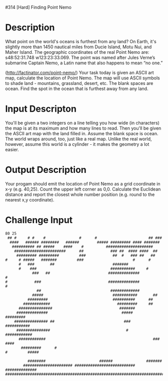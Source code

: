 #314 [Hard] Finding Point Nemo

# Description
What point on the world's oceans is furthest from any land? On Earth, it's slightly more than 1450 nautical miles from Ducie Island, Motu Nui, and Maher Island. The geographic coordinates of the real Point Nemo are: s48:52:31.748 w123:23:33.069. The point was named after Jules Verne’s submarine Captain Nemo, a Latin name that also happens to mean “no one.” 

(http://factinator.com/point-nemo/)
Your task today is given an ASCII art map, calculate the location of Point Nemo. The map will use ASCII symbols to shade land - mountains, grassland, desert, etc. The blank spaces are ocean. Find the spot in the ocean that is furthest away from any land.

# Input Descripton
You'll be given a two integers on a line telling you how wide (in characters) the map is at its maximum and how many lines to read. Then you'll be given the ASCII art map with the land filled in. Assume the blank space is ocean. The world wraps around, too, just like a real map. Unlike the real world, however, assume this world is a cylinder - it makes the geometry a lot easier. 

# Output Description
Your progam should emit the location of Point Nemo as a grid coordinate in x-y (e.g. 40,25). Count the upper left corner as 0,0. Calculate the Euclidean distance and report the closest whole number position (e.g. round to the nearest x,y coordinate).

# Challenge Input

```
80 25
 ## #     # #    #               #      #                       ## ###         
  ####   ###### ########   ######        ##### ######### #### #######
   ########## ## #####    ####    #          #####################
    #######################      ##            ### ##  #### ####  ##
     ######### #########         ###            ##  #   ### ##   ##
#     # #####   #######         ###                      #      #
      #   ###       ##                          ####### 
      #    ###                                 ###########     #
            ###   ##                          ##############              #
#            ###                              ##############                #
              ##                               #############
            #####                               ###########       ##
          #########                             ##########      ##
        ############                              #########     ##
      ###############                              #######
     ##############                                 #####           #########
    ############### ##                               ###           ###########
     ###############                                  #           ############
      ############                                                ###   ####
       #########      #                                
#         #####

          ########                        ######               #######
        ###################### ###########################  ##############
##############################################################################
```
